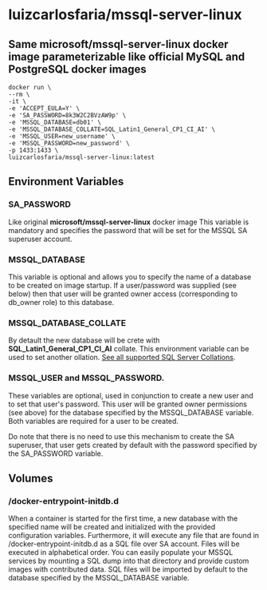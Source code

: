 # luizcarlosfaria/mssql-server-linux

## Same **microsoft/mssql-server-linux** docker image parameterizable like official **MySQL** and **PostgreSQL** docker images

```
docker run \
--rm \
-it \
-e 'ACCEPT_EULA=Y' \
-e 'SA_PASSWORD=8k3W2C2BVzAW9p' \
-e 'MSSQL_DATABASE=db01' \
-e 'MSSQL_DATABASE_COLLATE=SQL_Latin1_General_CP1_CI_AI' \
-e 'MSSQL_USER=new_username' \
-e 'MSSQL_PASSWORD=new_password' \
-p 1433:1433 \
luizcarlosfaria/mssql-server-linux:latest

```

## Environment Variables

### **SA_PASSWORD** 
Like original **microsoft/mssql-server-linux** docker image
This variable is mandatory and specifies the password that will be set for the MSSQL SA superuser account. 

### **MSSQL_DATABASE** 
This variable is optional and allows you to specify the name of a database to be created on image startup. If a user/password was supplied (see below) then that user will be granted owner access (corresponding to db_owner role) to this database.

### **MSSQL_DATABASE_COLLATE** 
By detault the new database will be crete with **SQL_Latin1_General_CP1_CI_AI** collate. This environment variable can be used to set another ollation. [See all supported SQL Server Collations](https://raw.githubusercontent.com/docker-gallery/mssql-server-linux/master/all_collations.txt).

### **MSSQL_USER** and **MSSQL_PASSWORD**. 
These variables are optional, used in conjunction to create a new user and to set that user's password. This user will be granted owner permissions (see above) for the database specified by the MSSQL_DATABASE variable. Both variables are required for a user to be created.

Do note that there is no need to use this mechanism to create the SA superuser, that user gets created by default with the password specified by the SA_PASSWORD variable.


## Volumes

### /docker-entrypoint-initdb.d
When a container is started for the first time, a new database with the specified name will be created and initialized with the provided configuration variables. Furthermore, it will execute any file that are found in /docker-entrypoint-initdb.d as a SQL file over SA account. Files will be executed in alphabetical order. You can easily populate your MSSQL services by mounting a SQL dump into that directory and provide custom images with contributed data. SQL files will be imported by default to the database specified by the MSSQL_DATABASE variable.